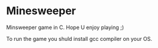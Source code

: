 # Minesweeper
Minsweeper game in C. Hope U enjoy playing ;)

To run the game you shuld install gcc compiler on your OS.
